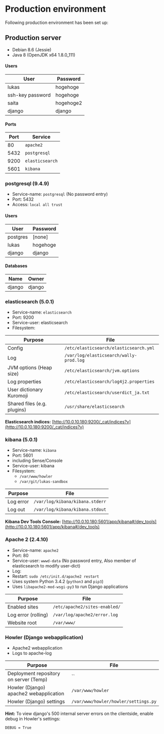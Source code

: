 # Production environment

Following production environment has been set up:

## Production server
* Debian 8.6 (Jessie)
* Java 8 (OpenJDK x64 1.8.0_111)
#### Users

|User|Password|
|---|---|
|lukas|hogehoge|
|ssh-key password|hogehoge|
|saita|hogehoge2|
|django|django|

#### Ports

|Port|Service|
|---|---|
|80|`apache2`|
|5432|`postgresql`|
|9200|`elasticsearch`|
|5601|`kibana`|

### postgresql (9.4.9) 
* Service-name: `postgresql` (No password entry)
* Port:  5432
* Access: `local all trust`
#### Users

|User|Password|
|---|---|
|postgres|[none]|
|lukas|hogehoge|
|django|django|

#### Databases

|Name|Owner|
|---|---|
|django|django|

### elasticsearch (5.0.1)
* Service-name: `elasticsearch`
* Port: 9200
* Service-user: elasticsearch
* Filesystem:

|Purpose|File|
|---|---|
|Config|`/etc/elasticsearch/elasticsearch.yml`| 
|Log|`/var/log/elasticsearch/wally-prod.log`|
|JVM options (Heap size)|`/etc/elasticsearch/jvm.options`|
|Log properties|`/etc/elasticsearch/log4j2.properties`|
|User dictionary Kuromoji|`/etc/elasticsearch/userdict_ja.txt`|
|Shared files (e.g. plugins)|`/usr/share/elasticsearch`|

**Elasticsearch indices:** [http://10.0.10.180:9200/_cat/indices?v](http://10.0.10.180:9200/_cat/indices?v)
### kibana (5.0.1)
* Service-name: `kibana`
* Port: 5601
* including Sense/Console
* Service-user: kibana
* Filesystem:
    * `/var/www/howler`
    * `/var/git/lukas-sandbox`
    
|Purpose|File|
|---|---|
|Log error|`/var/log/kibana/kibana.stderr`|
|Log out|`/var/log/kibana/kibana.stdout`|

**Kibana Dev Tools Console:** [http://10.0.10.180:5601/app/kibana#/dev_tools](http://10.0.10.180:5601/app/kibana#/dev_tools)

### Apache 2 (2.4.10) 
* Service-name: `apache2`
* Port: 80
* Service-user: `wwwd-data` (No password entry, Also member of elasticsearch to modify user-dict)
* Log: 
* Restart: `sudo /etc/init.d/apache2 restart`
* Uses system Python 3.4.2 (`python3` and `pip3`)
* Uses `libapache2-mod-wsgi-py3` to run Django applications

|Purpose|File|
|---|---|
|Enabled sites|`/etc/apache2/sites-enabled/`|
|Log error (rolling)|`/var/log/apache2/error.log`|
|Website root|`/var/www/`|

### Howler (Django webapplication)
* Apache2 webapplication
* Logs to apache-log

|Purpose|File|
|---|---|
|Deployment repository on server (Temp)|``|
|Howler (Django) apache2 webapplication|`/var/www/howler`|
|Howler (Django) settings|`/var/www/howler/howler/settings.py`|

**Hint:** To view django's 500 internal server errors on the clientside, enable debug in Howler's settings:

    DEBUG = True
